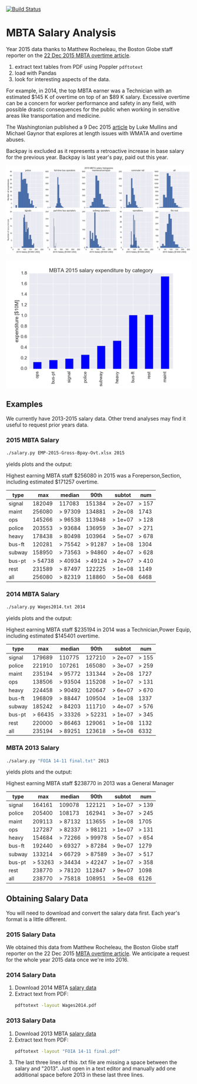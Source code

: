 [![Build Status](https://travis-ci.com/scivision/mbta_salary.svg?branch=master)](https://travis-ci.com/scivision/mbta_salary)

# MBTA Salary Analysis

Year 2015 data thanks to Matthew Rocheleau, the Boston Globe staff reporter on the 
[22 Dec 2015 MBTA overtime article](http://www.bostonglobe.com/2015/12/21/mbta-employees-who-will-make-more-than-this-year/u6BUkDr6EawQ7dlHx9bZQP/story.html).

1. extract text tables from PDF using Poppler `pdftotext`
2. load with Pandas
3. look for interesting aspects of the data.

For example, in 2014, the top MBTA earner was a Technician with an
estimated $145 K of overtime on top of an $89 K salary. Excessive
overtime can be a concern for worker performance and safety in any
field, with possible drastic consequences for the public when working in
sensitive areas like transportation and medicine.

The Washingtonian published a 9 Dec 2015
[article](http://www.washingtonian.com/blogs/capitalcomment/transportation/why-does-metro-suck-dangerous-accidents-escalator-outages.php)
by Luke Mullins and Michael Gaynor that explores at length issues with WMATA and overtime abuses.

Backpay is excluded as it represents a retroactive increase in base salary for the previous year. 
Backpay is last year's pay, paid out this year.


![MBTA salary histogram by category](plots/2015hist.png)

![MBTA salary by category](plots/2015cat.png)

## Examples

We currently have 2013-2015 salary data. Other trend analyses may find
it useful to request prior years data.

### 2015 MBTA Salary

```sh
./salary.py EMP-2015-Gross-Bpay-Ovt.xlsx 2015
```

yields plots and the output:

Highest earning MBTA staff $256080 in 2015 was a Foreperson,Section,
including estimated $171257 overtime.


 type   | max     | median  | 90th    | subtot  | num   
--------|---------|---------|---------|---------|------
 signal | 182049  | 117083  | 151384  | > 2e+07 | > 157 
 maint  | 256080  | > 97309 | 134881  | > 2e+08 | 1743  
 ops    | 145266  | > 96538 | 113948  | > 1e+07 | > 128 
 police | 203553  | > 93684 | 136959  | > 3e+07 | > 271 
 heavy  | 178438  | > 80498 | 103964  | > 5e+07 | > 678 
 bus-ft | 120281  | > 75542 | > 91287 | > 1e+08 | 1304  
 subway | 158950  | > 73563 | > 94860 | > 4e+07 | > 628 
 bus-pt | > 54738 | > 40934 | > 49124 | > 2e+07 | > 410 
 rest   | 231589  | > 87497 | 122225  | > 1e+08 | 1149  
 all    | 256080  | > 82319 | 118860  | > 5e+08 | 6468  

### 2014 MBTA Salary

```sh
./salary.py Wages2014.txt 2014
```

yields plots and the output:

Highest earning MBTA staff $235194 in 2014 was a Technician,Power
Equip, including estimated $145401 overtime.

 type   | max     | median  | 90th    | subtot  | num   
--------|---------|---------|---------|---------|------
 signal | 179689  | 110775  | 127210  | > 2e+07 | > 155 
 police | 221910  | 107261  | 165080  | > 3e+07 | > 259 
 maint  | 235194  | > 95772 | 131344  | > 2e+08 | 1727  
 ops    | 138506  | > 93504 | 115208  | > 1e+07 | > 131 
 heavy  | 224458  | > 90492 | 120647  | > 6e+07 | > 670 
 bus-ft | 196809  | > 88447 | 109504  | > 1e+08 | 1337  
 subway | 185242  | > 84203 | 111710  | > 4e+07 | > 576 
 bus-pt | > 66435 | > 33326 | > 52231 | > 1e+07 | > 345 
 rest   | 220000  | > 86463 | 129061  | > 1e+08 | 1132  
 all    | 235194  | > 89251 | 123618  | > 5e+08 | 6332  
 

### MBTA 2013 Salary

```sh
./salary.py "FOIA 14-11 final.txt" 2013
```

yields plots and the output:

Highest earning MBTA staff $238770 in 2013 was a General Manager

 type   | max     | median  | 90th    | subtot  | num   
--------|---------|---------|---------|---------|------
 signal | 164161  | 109078  | 122121  | > 1e+07 | > 139 
 police | 205400  | 108173  | 162941  | > 3e+07 | > 245 
 maint  | 209113  | > 87132 | 113655  | > 1e+08 | 1705  
 ops    | 127287  | > 82337 | > 98121 | > 1e+07 | > 131 
 heavy  | 154684  | > 72266 | > 99978 | > 5e+07 | > 654 
 bus-ft | 192440  | > 69327 | > 87284 | > 9e+07 | 1279  
 subway | 133214  | > 66729 | > 87589 | > 3e+07 | > 517 
 bus-pt | > 53263 | > 34434 | > 42247 | > 1e+07 | > 358 
 rest   | 238770  | > 78120 | 112847  | > 9e+07 | 1098  
 all    | 238770  | > 75818 | 108951  | > 5e+08 | 6126  


## Obtaining Salary Data

You will need to download and convert the salary data first. 
Each year's format is a little different.

### 2015 Salary Data

We obtained this data from Matthew Rocheleau, the Boston Globe staff reporter on the 22 Dec 2015 
[MBTA overtime article](http://www.bostonglobe.com/2015/12/21/mbta-employees-who-will-make-more-than-this-year/u6BUkDr6EawQ7dlHx9bZQP/story.html).
We anticipate a request for the whole year 2015 data once we're into 2016.

### 2014 Salary Data

1.  Download 2014 MBTA 
    [salary data](http://www.mbta.com/uploadedfiles/Smart_Forms/News,_Events_and_Press_Releases/Wages2014.pdf)
2.  Extract text from PDF:
    ```sh
    pdftotext -layout Wages2014.pdf
    ```

### 2013 Salary Data

1.  Download 2013 MBTA 
    [salary data](http://www.mbta.com/uploadedfiles/Smart_Forms/News,_Events_and_Press_Releases/FOIA%2014-11%20final.pdf)
2.  Extract text from PDF:
    ```sh
    pdftotext -layout "FOIA 14-11 final.pdf"
    ```
3. The last three lines of this .txt file are missing a space between the salary and "2013". 
   Just open in a text editor and manually add one additional space before 2013 in these last three lines.
